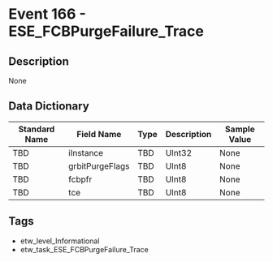 # Event 166 - ESE_FCBPurgeFailure_Trace

## Description
None

## Data Dictionary
|Standard Name|Field Name|Type|Description|Sample Value|
|---|---|---|---|---|
|TBD|iInstance|TBD|UInt32|None|None|
|TBD|grbitPurgeFlags|TBD|UInt8|None|None|
|TBD|fcbpfr|TBD|UInt8|None|None|
|TBD|tce|TBD|UInt8|None|None|

## Tags
* etw_level_Informational
* etw_task_ESE_FCBPurgeFailure_Trace